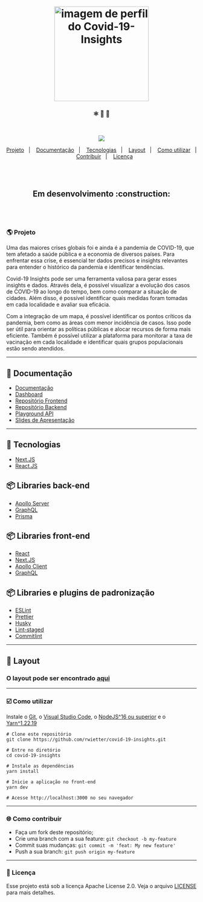 <h1 align="center">
    <img alt="imagem de perfil do Covid-19-Insights" title="Covid-19-Insights" src="https://i.imgur.com/J4Bqc7Z.png" width="250px" />
</h1>

<h3 align="center"> ⚛️ 📄 🚀 </h3>

<br/>

<p align="center">
  <img src="https://img.shields.io/github/license/rwietter/covid-19-insights-docs?color=r&logo=apache&style=for-the-badge" />
</p>

<p align="center">
    <a href="#-projeto">Projeto</a>&nbsp;&nbsp;&nbsp;|&nbsp;&nbsp;&nbsp;
    <a href="#-documentação">Documentação</a>&nbsp;&nbsp;&nbsp;|&nbsp;&nbsp;&nbsp;
    <a href="#-tecnologias">Tecnologias</a>&nbsp;&nbsp;&nbsp;|&nbsp;&nbsp;&nbsp;
    <a href="#-layout">Layout</a>&nbsp;&nbsp;&nbsp;|&nbsp;&nbsp;&nbsp;
    <a href="#-%EF%B8%8F-como-utilizar-">Como utilizar</a>&nbsp;&nbsp;&nbsp;|&nbsp;&nbsp;&nbsp;
    <a href="#-como-contribuir">Contribuir</a>&nbsp;&nbsp;&nbsp;|&nbsp;&nbsp;&nbsp;
    <a href="#-licença">Licença</a>
</p>

<br/>
<br/>

<h2 align="center">
    <p> Em desenvolvimento :construction: </p>
    <!-- <img alt="darkmode do e-coleta" title="e-coleta" src="./frontend/.github/dark.PNG" width="700px" />
    <img alt="light do e-coleta" title="e-coleta" src="./frontend/.github/light.PNG" width="700px" /> -->
</h2>

<br/>
<br/>

### 🌎 Projeto

Uma das maiores crises globais foi e ainda é a pandemia de COVID-19, que tem afetado a saúde pública e a economia de diversos países. Para enfrentar essa crise, é essencial ter dados precisos e insights relevantes para entender o histórico da pandemia e identificar tendências.

Covid-19 Insights pode ser uma ferramenta valiosa para gerar esses insights e dados. Através dela, é possível visualizar a evolução dos casos de COVID-19 ao longo do tempo, bem como comparar a situação de cidades. Além disso, é possível identificar quais medidas foram tomadas em cada localidade e avaliar sua eficácia.

Com a integração de um mapa, é possível identificar os pontos críticos da pandemia, bem como as áreas com menor incidência de casos. Isso pode ser útil para orientar as políticas públicas e alocar recursos de forma mais eficiente. Também é possível utilizar a plataforma para monitorar a taxa de vacinação em cada localidade e identificar quais grupos populacionais estão sendo atendidos.

---

## 📑 Documentação

- [Documentação](https://covid-19-insights.vercel.app/)
- [Dashboard](http://200.132.38.218:3001/dashboard)
- [Repositório Frontend](https://github.com/rwietter/covid-19-insights)
- [Repositório Backend](https://github.com/DenianFossatti/covid-19-insights-graphql-api)
- [Playground API](http://200.132.38.218:5001/graphql)
- [Slides de Apresentação](https://docs.google.com/presentation/d/15Domn3W62eAEQyAP1zPEjHPQ6RUoDN6q08Vdm6jpQms/edit?usp=sharing)


---

## 🚀 Tecnologias
  - [Next.JS](https://nextjs.org)
  - [React.JS](https://reactjs.org)

## 📦 Libraries back-end
  - [Apollo Server](https://www.apollographql.com/docs/apollo-server/getting-started)
  - [GraphQL](https://graphql.org)
  - [Prisma](https://www.prisma.io)

## 📦 Libraries front-end
  - [React](https://reactjs.org)
  - [Next.JS](https://nextjs.org)
  - [Apollo Client](https://www.apollographql.com/docs/react)
  - [GraphQL](https://graphql.org)

## 📦 Libraries e plugins de padronização
  - [ESLint](https://eslint.org)
  - [Prettier](https://prettier.io)
  - [Husky](https://github.com/typicode/husky)
  - [Lint-staged](https://github.com/okonet/lint-staged)
  - [Commitlint](https://commitlint.js.org)

---

## 🔖 Layout

<h3>O layout pode ser encontrado <a href="https://www.figma.com/file/HNBBtWtCcEeGDieq1IZh8x/Telas?node-id=0%3A1&t=6ZKpB1cDLLRqVztt-1">aqui</a></h3>

---

<h3> ☑️ Como utilizar </h3>

Instale o [Git](https://git-scm.com/downloads), o [Visual Studio Code](https://code.visualstudio.com/), o [NodeJS^16 ou superior](https://nodejs.org/en/) e o [Yarn^1.22.19](https://yarnpkg.com/)

```shell
# Clone este repositório
git clone https://github.com/rwietter/covid-19-insights.git

# Entre no diretório
cd covid-19-insights

# Instale as dependências
yarn install

# Inicie a aplicação no front-end
yarn dev

# Acesse http://localhost:3000 no seu navegador
```
---

### 🌐 Como contribuir
- Faça um fork deste repositório;
- Crie uma branch com a sua feature: `git checkout -b my-feature`
- Commit suas mudanças: `git commit -m 'feat: My new feature'`
- Push a sua branch: `git push origin my-feature`

---

### 📝 Licença

Esse projeto está sob a licença Apache License 2.0. Veja o arquivo [LICENSE](LICENSE) para mais detalhes.
